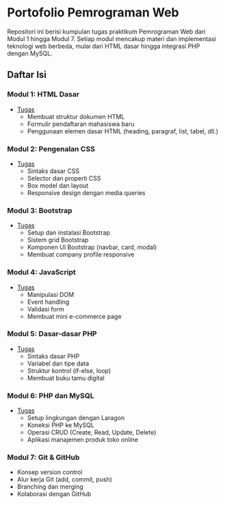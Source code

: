 # Portofolio Pemrograman Web

Repositori ini berisi kumpulan tugas praktikum Pemrograman Web dari Modul 1 hingga Modul 7. Setiap modul mencakup materi dan implementasi teknologi web berbeda, mulai dari HTML dasar hingga integrasi PHP dengan MySQL.

## Daftar Isi

### Modul 1: HTML Dasar

- [Tugas](/Modul-1/)
  - Membuat struktur dokumen HTML
  - Formulir pendaftaran mahasiswa baru
  - Penggunaan elemen dasar HTML (heading, paragraf, list, tabel, dll.)

### Modul 2: Pengenalan CSS

- [Tugas](/Modul-2/)
  - Sintaks dasar CSS
  - Selector dan properti CSS
  - Box model dan layout
  - Responsive design dengan media queries

### Modul 3: Bootstrap

- [Tugas](/Modul-3/)
  - Setup dan instalasi Bootstrap
  - Sistem grid Bootstrap
  - Komponen UI Bootstrap (navbar, card, modal)
  - Membuat company profile responsive

### Modul 4: JavaScript

- [Tugas](/Modul-4/)
  - Manipulasi DOM
  - Event handling
  - Validasi form
  - Membuat mini e-commerce page

### Modul 5: Dasar-dasar PHP

- [Tugas](/Modul-5/)
  - Sintaks dasar PHP
  - Variabel dan tipe data
  - Struktur kontrol (if-else, loop)
  - Membuat buku tamu digital

### Modul 6: PHP dan MySQL

- [Tugas](/Modul-6/)
  - Setup lingkungan dengan Laragon
  - Koneksi PHP ke MySQL
  - Operasi CRUD (Create, Read, Update, Delete)
  - Aplikasi manajemen produk toko online

### Modul 7: Git & GitHub

  - Konsep version control
  - Alur kerja Git (add, commit, push)
  - Branching dan merging
  - Kolaborasi dengan GitHub
